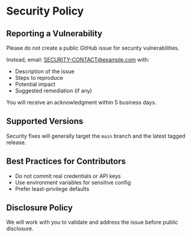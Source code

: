 # Security Policy

## Reporting a Vulnerability
Please do not create a public GitHub issue for security vulnerabilities.

Instead, email: SECURITY-CONTACT@example.com with:
- Description of the issue
- Steps to reproduce
- Potential impact
- Suggested remediation (if any)

You will receive an acknowledgment within 5 business days.

## Supported Versions
Security fixes will generally target the `main` branch and the latest tagged release.

## Best Practices for Contributors
- Do not commit real credentials or API keys
- Use environment variables for sensitive config
- Prefer least-privilege defaults

## Disclosure Policy
We will work with you to validate and address the issue before public disclosure.
